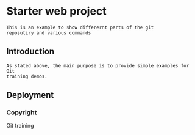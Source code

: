# Starter web project
	This is an example to show differernt parts of the git 
	reposutiry and various commands
## Introduction
	As stated above, the main purpose is to provide simple examples for Git 
	training demos.
## Deployment

### Copyright

Git training